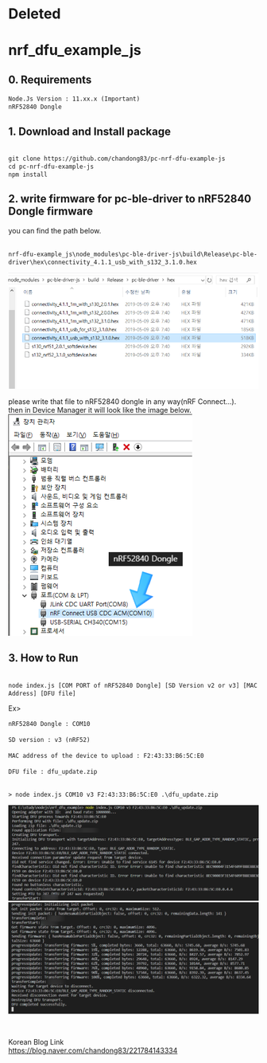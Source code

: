 # Deleted


# nrf_dfu_example_js

## 0. Requirements
    Node.Js Version : 11.xx.x (Important)
    nRF52840 Dongle 



## 1. Download and Install package   
<pre><code>
git clone https://github.com/chandong83/pc-nrf-dfu-example-js 
cd pc-nrf-dfu-example-js
npm install
</code></pre>


## 2. write firmware for pc-ble-driver to nRF52840 Dongle firmware
you can find the path below.   
<pre><code>
nrf-dfu-example_js\node_modules\pc-ble-driver-js\build\Release\pc-ble-driver\hex\connectivity_4.1.1_usb_with_s132_3.1.0.hex   
</code></pre>
![](pic/pic4.png)

please write that file to nRF52840 dongle in any way(nRF Connect...).   
then in Device Manager it will look like the image below.   
![](pic/pic3.png)
<br>

## 3. How to Run
<pre><code>
node index.js [COM PORT of nRF52840 Dongle] [SD Version v2 or v3] [MAC Address] [DFU file]
</code></pre>
   
Ex>

    nRF52840 Dongle : COM10
    
    SD version : v3 (nRF52) 
    
    MAC address of the device to upload : F2:43:33:B6:5C:E0
    
    DFU file : dfu_update.zip


<pre><code>
> node index.js COM10 v3 F2:43:33:B6:5C:E0 .\dfu_update.zip
</code></pre>    
![](pic/pic1.png)    
![](pic/pic2.png)

<br>

Korean Blog Link     
https://blog.naver.com/chandong83/221784143334